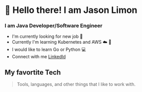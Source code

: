 # 👋 Hello there! I am Jason Limon

### I am Java Developer/Software Engineer

* I'm currently looking for new job 🏢
* Currently I'm learning Kubernetes and AWS ☁️ 📖
* I would like to learn Go or Python 💻
* Connect with me [LinkedId](https://www.linkedin.com/in/jason-limon-bab886170/) 

## My favortite Tech

>Tools, languages, and other things that I like to work with.

